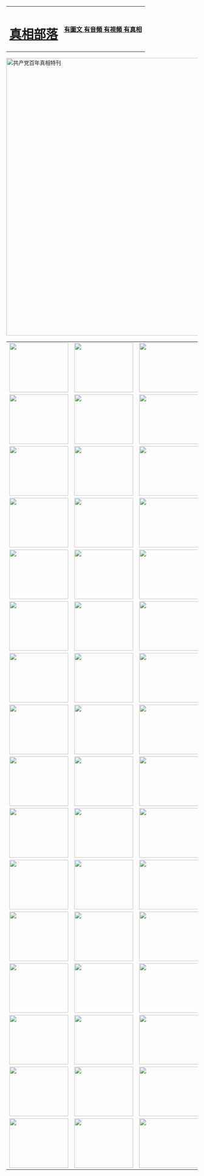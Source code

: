 <table>
<tr>

<td>
	<H1><a href="http://k25.modireaval.com/zx/">真相部落</a></H1>
</td>
<td>
	<H4><a href="http://k25.modireaval.com/zx/">有圖文 有音頻 有視頻 有真相</a></H4>
</td>
</tr>
</table>

 <div ><a href="http://k25.modireaval.com/zx/bngcd/"><img src="http://k25.modireaval.com/zx/bngcd/gcdbnzx.jpg" width="730"  border="0" alt="共产党百年真相特刊"></a></div>

<table>
<tr>
	<td><a href="http://z75.kensaundry.com/xtr/107/"><img  src ="http://z75.kensaundry.com/pic/2017/02/107.jpg" width="155px" height="130px"></a></td>
	<td><a href="http://z75.kensaundry.com/xtr/829/"><img src ="http://z75.kensaundry.com/pic/2017/02/829.jpg" width="155px" height="130px"></a></td>
	<td><a href="http://z75.kensaundry.com/xtr/69/"><img  src ="http://z75.kensaundry.com/pic/2017/02/69.jpg" width="155px" height="130px"></a></td>
	<td><a href="http://z75.kensaundry.com/xtr/99/"><img  src ="http://z75.kensaundry.com/pic/2017/02/99.jpg" width="155px" height="130px"></a></td>
</tr>
<tr>
	<td><a href="http://z75.kensaundry.com/xtr/40/"><img  src ="http://z75.kensaundry.com/pic/2017/02/40.jpg" width="155px" height="130px"></a></td>
	<td><a href="http://z75.kensaundry.com/xtr/20/"><img  src ="http://z75.kensaundry.com/pic/2017/02/20.jpg" width="155px" height="130px"></a></td>
	<td><a href="http://z75.kensaundry.com/xtr/81/"><img  src ="http://z75.kensaundry.com/pic/2017/02/81.jpg" width="155px" height="130px"></a></td>
	<td><a href="http://z75.kensaundry.com/xtr/2/"><img  src ="http://z75.kensaundry.com/pic/2017/02/2.jpg" width="155px" height="130px"></a></td>
</tr>
<tr>
	<td><a href="http://z75.kensaundry.com/xtr/86/"><img  src ="http://z75.kensaundry.com/pic/2017/02/86.jpg" width="155px" height="130px"></a></td>
	<td><a href="http://z75.kensaundry.com/xtr/109/"><img  src ="http://z75.kensaundry.com/pic/2017/02/109.jpg" width="155px" height="130px"></a></td>
	<td><a href="http://z75.kensaundry.com/xtr/1378/"><img  src ="http://z75.kensaundry.com/pic/2017/02/1378.jpg" width="155px" height="130px"></a></td>
	<td><a href="http://z75.kensaundry.com/xtr/57/"><img  src ="http://z75.kensaundry.com/pic/2017/02/57.jpg" width="155px" height="130px"></a></td>
</tr>
<tr>
	<td><a href="http://z75.kensaundry.com/xtr/1219/"><img  src ="http://z75.kensaundry.com/pic/2017/02/1219.jpg" width="155px" height="130px"></a></td>
	<td><a href="http://z75.kensaundry.com/xtr/1220/"><img  src ="http://z75.kensaundry.com/pic/2017/02/1220.jpg" width="155px" height="130px"></a></td>
	<td><a href="http://z75.kensaundry.com/xtr/1221/"><img  src ="http://z75.kensaundry.com/pic/2017/02/1221.jpg" width="155px" height="130px"></a></td>
	<td><a href="http://z75.kensaundry.com/xtr/51/"><img  src ="http://z75.kensaundry.com/pic/2017/02/51.jpg" width="155px" height="130px"></a></td>
</tr>
<tr>
	<td><a href="http://z75.kensaundry.com/xtr/1055/"><img  src ="http://z75.kensaundry.com/pic/2017/02/1055.jpg" width="155px" height="130px"></a></td>
	<td><a href="http://z75.kensaundry.com/xtr/611/"><img  src ="http://z75.kensaundry.com/pic/2017/02/611.jpg" width="155px" height="130px"></a></td>
	<td><a href="http://z75.kensaundry.com/xtr/1121/"><img  src ="http://z75.kensaundry.com/pic/2017/02/1121.jpg" width="155px" height="130px"></a></td>
	<td><a href="http://z75.kensaundry.com/xtr/610/"><img  src ="http://z75.kensaundry.com/pic/2017/02/610.jpg" width="155px" height="130px"></a></td>
</tr>
<tr>
	<td><a href="http://z75.kensaundry.com/xtr/1128/"><img  src ="http://z75.kensaundry.com/pic/2017/02/1128.jpg" width="155px" height="130px"></a></td>
	<td><a href="http://z75.kensaundry.com/xtr/1395/"><img  src ="http://z75.kensaundry.com/pic/2017/02/1406.jpg" width="155px" height="130px"></a></td>
	<td><a href="http://z75.kensaundry.com/xtr/1407/"><img  src ="http://z75.kensaundry.com/pic/2017/02/1407.jpg" width="155px" height="130px"></a></td>
	<td><a href="http://z75.kensaundry.com/xtr/934/"><img  src ="http://z75.kensaundry.com/pic/2017/02/934.jpg" width="155px" height="130px"></a></td>
</tr>
<tr>
	<td><a href="http://z75.kensaundry.com/xtr/641/"><img  src ="http://z75.kensaundry.com/pic/2017/02/641.jpg" width="155px" height="130px"></a></td>
	<td><a href="http://z75.kensaundry.com/xtr/949/"><img  src ="http://z75.kensaundry.com/pic/2017/02/949.jpg" width="155px" height="130px"></a></td>
	<td><a href="http://z75.kensaundry.com/xtr/112/"><img  src ="http://z75.kensaundry.com/pic/2017/02/112.jpg" width="155px" height="130px"></a></td>
	<td><a href="http://z75.kensaundry.com/xtr/812/"><img  src ="http://z75.kensaundry.com/pic/2017/02/812.jpg" width="155px" height="130px"></a></td>
</tr>
<tr>
	<td><a href="http://z75.kensaundry.com/xtr/103/"><img  src ="http://z75.kensaundry.com/pic/2017/02/103.jpg" width="155px" height="130px"></a></td>
	<td><a href="http://z75.kensaundry.com/xtr/3/"><img  src ="http://z75.kensaundry.com/pic/2017/02/3.jpg" width="155px" height="130px"></a></td>
	<td><A href="http://z75.kensaundry.com/mp4/zx/2015/11/Lkmtt.mp4" target="_blank" title="蓮開滿天庭"><img  src="http://z75.kensaundry.com/pic/2015/11/Lkmtt3480_jssor.jpg"  width="155px" height="130px"></A></td>
	<td><A href="http://z75.kensaundry.com/mp4/zx/2015/11/2013513.mp4" target="_blank" title="飛旋的法輪"><img  src="http://z75.kensaundry.com/pic/2015/11/falun480_jssor.jpg"  width="155px" height="130px"></A></td>
</tr>
<tr>
	<td><A href="http://z75.kensaundry.com/mp4/zx/2015/11/NYParade.mp4" target="_blank" title="2004年4月10日法輪功紐約大遊行"><img  src="http://z75.kensaundry.com/pic/2015/11/nyparade480_jssor.jpg"  width="155px" height="130px"></A></td>
	<td><A href="http://z75.kensaundry.com/mp4/news617/2015/05/WEB_s28093.mp4" target="_blank" title="2015年世界法輪大法日特別報導"><img  src="http://z75.kensaundry.com/pic/2015/11/p6752711a666997037_jssor.jpg"  width="155px" height="130px"></A></td>
	<td><A href="http://z75.kensaundry.com/mp4/news829/2015/11/30211_326650.mp4" target="_blank" title="滄州綁架案連審四天 民眾抹淚稱審好人"><img  src="http://z75.kensaundry.com/pic/2015/11/changzhou2480_jssor.jpg"  width="155px" height="130px"></A></td>
	<td><A href="http://z75.kensaundry.com/mp4/mhph/2015/10/changzhou.mp4" target="_blank" title="滄州真相--獅城血淚"><img  src="http://z75.kensaundry.com/pic/2015/11/changzhou480_jssor.jpg"  width="155px" height="130px"></A></td>
</tr>
<tr>
	<td><A href="http://z75.kensaundry.com/mp4/mhjd/mhjd_55.mp4" target="_blank" title="正義律師與無罪辯護"><img  src="http://z75.kensaundry.com/pic/2015/11/wzbh480_jssor.jpg"  width="155px" height="130px"></A></td>
	<td><A href="http://z75.kensaundry.com/mp4/zx/2015/11/layerkcs.mp4" target="_blank" title="中國的良心--高智晟律師"><img  src="http://z75.kensaundry.com/pic/2015/11/layerkcs2480_jssor.jpg"  width="155px" height="130px"></A></td>
	<td><A href="http://z75.kensaundry.com/mp4/mhph/2015/10/szxl.mp4" target="_blank" title="神州血淚--北京、大慶、廣東、哈爾濱"><img  src="http://z75.kensaundry.com/pic/2015/11/szxl480_jssor.jpg"  width="155px" height="130px"></A></td>
	<td><A href="http://z75.kensaundry.com/mp4/zx/2015/11/TangShanFFXS.mp4" target="_blank" title="真相紀錄片：鳳凰新生"><img  src="http://z75.kensaundry.com/pic/2015/11/fhxs2480_jssor.jpg"  width="155px" height="130px"></A></td>
</tr>
<tr>
	<td><A href="http://z75.kensaundry.com/mp4/zx/2015/11/jidong.mp4" target="_blank" title="冀東監獄的罪惡"><img  src="http://z75.kensaundry.com/pic/2015/11/jidong480_jssor.jpg"  width="155px" height="130px"></A></td>
	<td><A href="http://z75.kensaundry.com/mp4/mhph/2015/10/tangshan.mp4" target="_blank" title="鳳凰血淚"><img  src="http://z75.kensaundry.com/pic/2015/11/tangshan480_jssor.jpg"  width="155px" height="130px"></A>
					</div></td>
	<td>	<A href="http://z75.kensaundry.com/mp4/mhph/2015/10/zfxtzxl.mp4" target="_blank" title="政法系統罪行錄--唐山篇"><img  src="http://z75.kensaundry.com/pic/2015/11/zfxtzxl480_jssor.jpg"  width="155px" height="130px"></A></td>
	<td><A href="http://z75.kensaundry.com/mp4/mhph/2015/10/QDBG.mp4" target="_blank" title="青島悲歌"><img  src="http://z75.kensaundry.com/pic/2015/10/qdbg2480_jssor.jpg"  width="155px" height="130px"></A></td>
</tr>
<tr>
	<td><A href="http://z75.kensaundry.com/mp4/mhph/2015/10/huludao.mp4" target="_blank" title="葫蘆島永恆的見證"><img  src="http://z75.kensaundry.com/pic/2015/10/huludao480_jssor.jpg"  width="155px" height="130px"></A></td>
	<td><A href="http://z75.kensaundry.com/mp4/mhph/2015/10/qbzx.mp4" target="_blank" title="湖畔泉邊聽真相-濟南泉城的傳奇"><img  src="http://z75.kensaundry.com/pic/2015/10/hupan480_jssor.jpg"  width="155px" height="130px"></A></td>
	<td><A href="http://z75.kensaundry.com/mp4/mhph/2015/10/baoding_dvd_v2.mp4" target="_blank" title="燕趙悲歌"><img  src="http://z75.kensaundry.com/pic/2015/10/yzbg480_jssor.jpg"  width="155px" height="130px"></A></td>
	<td><A href="http://z75.kensaundry.com/mp4/zx/2015/11/meihuashi_complete_ED2.0.mp4" target="_blank" title="梅花詩完整版"><img  src="http://z75.kensaundry.com/pic/2015/11/mhs480_jssor.jpg"  width="155px" height="130px"></A></td>
</tr>
<tr>
	<td><A href="http://z75.kensaundry.com/mp4/zx/2015/11/fengbei512k.mp4" target="_blank" title="豐碑"><img  src="http://z75.kensaundry.com/pic/2015/11/fongbei480_jssor.jpg"  width="155px" height="130px"></A></td>
	<td><A href="http://z75.kensaundry.com/mp4/zx/2015/11/fytdxComplete.mp4" target="_blank" title="風雨天地行全集"><img  src="http://z75.kensaundry.com/pic/2015/11/fytdxWhite480_jssor.jpg"  width="155px" height="130px"></A></td>
	<td><A href="http://z75.kensaundry.com/mp4/zx/2015/11/JianZheng.mp4" target="_blank" title="見證"><img  src="http://z75.kensaundry.com/pic/2015/11/witness480_jssor.jpg"  width="155px" height="130px"></A></td>
	<td><A href="http://z75.kensaundry.com/mp4/mhph/2015/10/hcym.mp4" target="_blank" title="紅朝陰謀"><img  src="http://z75.kensaundry.com/pic/2015/10/hcym480_jssor.jpg"  width="155px" height="130px"></A></td>
</tr>
<tr>
	<td><A href="http://z75.kensaundry.com/mp4/zx/2015/11/zfzxPalV3.mp4" target="_blank" title="是自焚還是騙局"><img  src="http://z75.kensaundry.com/pic/2015/11/zfzx4805_jssor.jpg"  width="155px" height="130px"></A></td>
	<td><A href="http://z75.kensaundry.com/mp4/zx/2015/11/lsdspMsyTd.mp4" target="_blank" title="歷史的審判"><img  src="http://z75.kensaundry.com/pic/2015/11/lsdsp480_jssor.jpg"  width="155px" height="130px"></A></td>
	<td><A href="http://z75.kensaundry.com/mp4/news886/2015/11/concat886.mp4" target="_blank" title="一周全球控告江澤民"><img  src="http://z75.kensaundry.com/pic/2015/11/news886480_jssor.jpg"  width="155px" height="130px"></A></td>
	<td><A href="http://z75.kensaundry.com/mp4/news1378/2014/08/CQSD_s0_e4_v2_i0-CQSD_4-video.mp4" target="_blank" title="歐洲的抉擇"><img  src="http://z75.kensaundry.com/pic/2015/11/p5143421a564166643-ss_jssor.jpg"  width="155px" height="130px"></A></td>
</tr>
<tr>
	<td><A href="http://z75.kensaundry.com/mp4/zx/2015/11/hk20150720parade.mp4" target="_blank" title="港法輪功反迫害大遊行 大陸遊客震撼"><img  src="http://z75.kensaundry.com/pic/2015/11/281098-ss_jssor.jpg"  width="155px" height="130px"></A></td>
	<td><A href="http://z75.kensaundry.com/mp4/zx/2015/11/20150720hkParade512k.mp4" target="_blank" title="香港法輪功720遊行聲援訴江潮"><img  src="http://z75.kensaundry.com/pic/2015/11/2015720parade480_jssor.jpg"  width="155px" height="130px"></A></td>
	<td><A href="http://z75.kensaundry.com/mp4/zx/2015/11/hktdc512.mp4" target="_blank" title="香港退黨潮"><img  src="http://z75.kensaundry.com/pic/2015/11/hktdc480_jssor.jpg"  width="155px" height="130px"></A></td>
	<td><A href="http://z75.kensaundry.com/mp4/news413/2015/11/concat413.mp4" target="_blank" title="本月退黨精選"><img  src="http://z75.kensaundry.com/pic/2015/11/tuidang480_jssor.jpg"  width="155px" height="130px"></A></td>
</tr>
<tr>
	<td><A href="http://z75.kensaundry.com/mp4/news823/2015/11/TSZG_British_1_QA_A_TSZG-61-1_XinHaoNianZuoZh_P617180.mp4" target="_blank" title="辛灝年：紀念《九評共產黨》發表十週年演講"><img  src="http://z75.kensaundry.com/pic/2015/11/xhn9p10480_jssor.jpg"  width="155px" height="130px"></A></td>
	<td><A href="http://z75.kensaundry.com/mp4/news57/2015/11/JPGCD8.mp4" target="_blank" title="【九評之八】評中國共產黨的邪教本質"><img  src="http://z75.kensaundry.com/pic/2015/11/9pkcd8p480_jssor.jpg"  width="155px" height="130px"></A></td>
	<td><A href="http://z75.kensaundry.com/mp4/other/kao.Chih.Sheng_story.mp4"  target="_blank" title="超越恐懼:高智晟的故事"				style="font-size:20px;"><img src="http://z75.kensaundry.com/pic/2016/12/GZS201408070902.jpg"  width="155px" height="130px">
						</A></td>
	<td><A href="http://z75.kensaundry.com/mp4/zx/2016/11/oh10yearsInv.mp4"  target="_blank" title="紀錄片《活摘 十年調查》完整版" style="font-size:20px;"><img src="http://z75.kensaundry.com/pic/2016/11/10yearsOHinv.jpg"  width="155px" height="130px">
						</A></td>
</tr>
</table>


